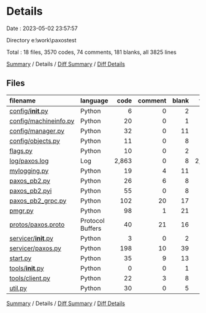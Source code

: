 # Details

Date : 2023-05-02 23:57:57

Directory e:\\work\\paxostest

Total : 18 files,  3570 codes, 74 comments, 181 blanks, all 3825 lines

[Summary](results.md) / Details / [Diff Summary](diff.md) / [Diff Details](diff-details.md)

## Files
| filename | language | code | comment | blank | total |
| :--- | :--- | ---: | ---: | ---: | ---: |
| [config/__init__.py](/config/__init__.py) | Python | 6 | 0 | 2 | 8 |
| [config/machineinfo.py](/config/machineinfo.py) | Python | 20 | 0 | 1 | 21 |
| [config/manager.py](/config/manager.py) | Python | 32 | 0 | 11 | 43 |
| [config/objects.py](/config/objects.py) | Python | 11 | 0 | 8 | 19 |
| [flags.py](/flags.py) | Python | 10 | 0 | 2 | 12 |
| [log/paxos.log](/log/paxos.log) | Log | 2,863 | 0 | 8 | 2,871 |
| [mylogging.py](/mylogging.py) | Python | 19 | 4 | 11 | 34 |
| [paxos_pb2.py](/paxos_pb2.py) | Python | 26 | 6 | 8 | 40 |
| [paxos_pb2.pyi](/paxos_pb2.pyi) | Python | 55 | 0 | 8 | 63 |
| [paxos_pb2_grpc.py](/paxos_pb2_grpc.py) | Python | 102 | 20 | 17 | 139 |
| [pmgr.py](/pmgr.py) | Python | 98 | 1 | 21 | 120 |
| [protos/paxos.proto](/protos/paxos.proto) | Protocol Buffers | 40 | 21 | 16 | 77 |
| [servicer/__init__.py](/servicer/__init__.py) | Python | 3 | 0 | 2 | 5 |
| [servicer/paxos.py](/servicer/paxos.py) | Python | 198 | 10 | 39 | 247 |
| [start.py](/start.py) | Python | 35 | 9 | 13 | 57 |
| [tools/__init__.py](/tools/__init__.py) | Python | 0 | 0 | 1 | 1 |
| [tools/client.py](/tools/client.py) | Python | 22 | 3 | 8 | 33 |
| [util.py](/util.py) | Python | 30 | 0 | 5 | 35 |

[Summary](results.md) / Details / [Diff Summary](diff.md) / [Diff Details](diff-details.md)